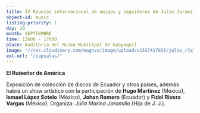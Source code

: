 ```yaml
---
title: IV Reunión internacional de amigos y seguidores de Julio Jaramillo
object-id: music
listing-priority: 1
day: 29
month: SEPTIEMBRE
time: 13h00 - 17h00
place: Auditorio del Museo Municipal de Guayaquil
image: "//res.cloudinary.com/magnvs/image/upload/v1537417835/julio_r7qlgb.jpg"
ext-url: "/capsulas/"
---
```

**El Ruiseñor de América**

Exposición de colección de discos de Ecuador y otros países, además habrá un show artístico con la participación de **Hugo Martínez** (México), **Ismael López Sotelo** (México), **Johan Romero** (Ecuador) y **Fidel Rivera Vargas** (México). Organiza: *Julia Marina Jaramillo* (Hija de J. J.).
